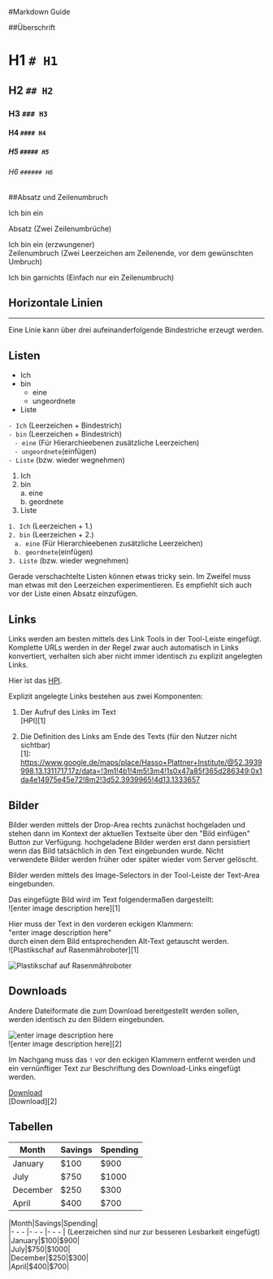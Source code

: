 #Markdown Guide

##Überschrift

<h1>H1  <code># H1</code></h1>

<h2>H2 <code>## H2</code></h2>

<h3>H3 <code>### H3</code></h3>

<h4>H4 <code>#### H4</code></h4>

<h5>H5 <code>##### H5</code></h5>

<h6>H6 <code>###### H6</code></h6>

##Absatz und Zeilenumbruch

<p>Ich bin ein </p>

<p>Absatz (Zwei Zeilenumbrüche)</p>

<p>Ich bin ein (erzwungener)<br>
Zeilenumbruch (Zwei Leerzeichen am Zeilenende, vor dem gewünschten Umbruch)</p>

<p>Ich bin 
garnichts (Einfach nur ein Zeilenumbruch)</p>

<h2>Horizontale Linien</h2>

<hr>

<p>Eine Linie kann über drei aufeinanderfolgende Bindestriche erzeugt werden.</p>

<h2>Listen</h2>

<ul>
<li>Ich </li>
<li>bin 

<ul>
<li>eine </li>
<li>ungeordnete</li>
</ul></li>
<li>Liste </li>
</ul>

<p><code>- Ich</code> (Leerzeichen + Bindestrich)<br>
<code>- bin</code> (Leerzeichen + Bindestrich)<br>
&nbsp;&nbsp;&nbsp;<code>- eine</code>  (Für Hierarchieebenen zusätzliche Leerzeichen)<br>
&nbsp;&nbsp;&nbsp;<code>- ungeordnete</code>(einfügen)<br>
<code>- Liste</code> (bzw. wieder wegnehmen) </p>

<ol>
<li>Ich </li>
<li>bin<br>
a. eine<br>
b. geordnete </li>
<li>Liste </li>
</ol>

<p><code>1. Ich</code> (Leerzeichen + 1.)<br>
<code>2. bin</code> (Leerzeichen + 2.)<br>
&nbsp;&nbsp;&nbsp;<code>a. eine</code>  (Für Hierarchieebenen zusätzliche Leerzeichen)<br>
&nbsp;&nbsp;&nbsp;<code>b. geordnete</code>(einfügen)<br>
<code>3. Liste</code> (bzw. wieder wegnehmen) </p>

<p>Gerade verschachtelte Listen können etwas tricky sein. Im Zweifel muss man etwas mit den Leerzeichen experimentieren. Es empfiehlt sich auch vor der Liste einen Absatz einzufügen. </p>

<h2>Links</h2>

<p>Links werden am besten mittels des Link Tools in der Tool-Leiste eingefügt. Komplette URLs werden in der Regel zwar auch automatisch in Links konvertiert, verhalten sich aber nicht immer identisch zu explizit angelegten Links.</p>

<p>Hier ist das <a target="_blank" rel="noopener" href="https://mooc.house/go/link?url=https%3A%2F%2Fwww.google.de%2Fmaps%2Fplace%2FHasso%2BPlattner%2BInstitute%2F%4052.3939998%2C13.1311717%2C17z%2Fdata%3D%213m1%214b1%214m5%213m4%211s0x47a85f365d286349%3A0x1da4e14975e45e72%218m2%213d52.3939965%214d13.1333657&checksum=aad0f93&tracking_type=rich_text_item_link&tracking_id=39c63dff-abf9-4157-81f3-0b7b50fa8856&tracking_course_id=bbd72c9c-e830-4029-8459-21913f553ab4">HPI</a>.</p>

<p>Explizit angelegte Links bestehen aus zwei Komponenten:  </p>

<ol>
<li><p>Der Aufruf des Links im Text<br>
[HPI][1]</p></li>
<li><p>Die Definition des Links am Ende des Texts (für den Nutzer nicht sichtbar)<br>
[1]: <a href="https://www.google.de/maps/place/Hasso+Plattner+Institute/@52.3939998,13.1311717,17z/data=!3m1!4b1!4m5!3m4!1s0x47a85f365d286349:0x1da4e14975e45e72!8m2!3d52.3939965!4d13.1333657">https://www.google.de/maps/place/Hasso+Plattner+Institute/@52.3939998,13.1311717,17z/data=!3m1!4b1!4m5!3m4!1s0x47a85f365d286349:0x1da4e14975e45e72!8m2!3d52.3939965!4d13.1333657</a></p></li>
</ol>

<h2>Bilder</h2>

<p>Bilder werden mittels der Drop-Area rechts zunächst hochgeladen und stehen dann im Kontext der aktuellen Textseite über den &quot;Bild einfügen&quot; Button zur Verfügung. hochgeladene Bilder werden erst dann persistiert wenn das Bild tatsächlich in den Text eingebunden wurde. Nicht verwendete Bilder werden früher oder später wieder vom Server gelöscht.</p>

<p>Bilder werden mittels des Image-Selectors in der Tool-Leiste der Text-Area eingebunden.</p>

<p>Das eingefügte Bild wird im Text folgendermaßen dargestellt:<br>
![enter image description here][1]</p>

<p>Hier muss der Text in den vorderen eckigen Klammern:<br>
&quot;enter image description here&quot;<br>
durch einen dem Bild entsprechenden Alt-Text getauscht werden.<br>
![Plastikschaf auf Rasenmähroboter][1]</p>

<p><img src="https://s3.xopic.de/moochouse-public/courses/5IrTNQ46jTgyCZkhYpzOYI/rtfiles/7mIXt6yWtw4ILOvNdnVATS/dolly.png" alt="Plastikschaf auf Rasenmähroboter"></p>

<h2>Downloads</h2>

<p>Andere Dateiformate die zum Download bereitgestellt werden sollen, werden identisch zu den Bildern eingebunden. </p>

<p><img src="https://s3.xopic.de/moochouse-public/courses/5IrTNQ46jTgyCZkhYpzOYI/rtfiles/5uEwOdjFkmM3VheUmEYUCH/1_UploadTest-Ludwigshafen.pdf" alt="enter image description here"><br>
![enter image description here][2]</p>

<p>Im Nachgang muss das <code>!</code> vor den eckigen Klammern entfernt werden und ein vernünftiger Text zur Beschriftung des Download-Links eingefügt werden.</p>

<p><a target="_blank" rel="noopener" href="https://mooc.house/go/link?url=https%3A%2F%2Fs3.xopic.de%2Fmoochouse-public%2Fcourses%2F5IrTNQ46jTgyCZkhYpzOYI%2Frtfiles%2F5uEwOdjFkmM3VheUmEYUCH%2F1_UploadTest-Ludwigshafen.pdf&checksum=cf5a772&tracking_type=rich_text_item_link&tracking_id=39c63dff-abf9-4157-81f3-0b7b50fa8856&tracking_course_id=bbd72c9c-e830-4029-8459-21913f553ab4">Download</a><br>
[Download][2]</p>

<h2>Tabellen</h2>

<table><thead>
<tr>
<th>Month</th>
<th>Savings</th>
<th>Spending</th>
</tr>
</thead><tbody>
<tr>
<td>January</td>
<td>$100</td>
<td>$900</td>
</tr>
<tr>
<td>July</td>
<td>$750</td>
<td>$1000</td>
</tr>
<tr>
<td>December</td>
<td>$250</td>
<td>$300</td>
</tr>
<tr>
<td>April</td>
<td>$400</td>
<td>$700</td>
</tr>
</tbody></table>

<p>|Month|Savings|Spending|<br>
|- - - |- - - |- - - |  (Leerzeichen sind nur zur besseren Lesbarkeit eingefügt)<br>
|January|$100|$900|<br>
|July|$750|$1000|<br>
|December|$250|$300|<br>
|April|$400|$700|  </p>